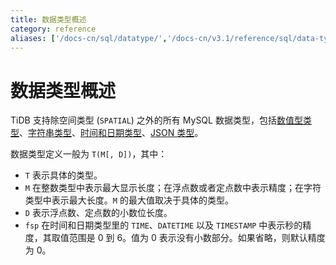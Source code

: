 ```yaml
---
title: 数据类型概述
category: reference
aliases: ['/docs-cn/sql/datatype/','/docs-cn/v3.1/reference/sql/data-types/']
---
```


# 数据类型概述

TiDB 支持除空间类型 (`SPATIAL`) 之外的所有 MySQL 数据类型，包括[数值型类型](/v3.1/reference/sql/data-types/numeric.md)、[字符串类型](/v3.1/reference/sql/data-types/string.md)、[时间和日期类型](/v3.1/reference/sql/data-types/date-and-time.md)、[JSON 类型](/v3.1/reference/sql/data-types/json.md)。

数据类型定义一般为 `T(M[, D])`，其中：

* `T` 表示具体的类型。
* `M` 在整数类型中表示最大显示长度；在浮点数或者定点数中表示精度；在字符类型中表示最大长度。`M` 的最大值取决于具体的类型。
* `D` 表示浮点数、定点数的小数位长度。
* `fsp` 在时间和日期类型里的 `TIME`、`DATETIME` 以及 `TIMESTAMP` 中表示秒的精度，其取值范围是 0 到 6。值为 0 表示没有小数部分。如果省略，则默认精度为 0。
